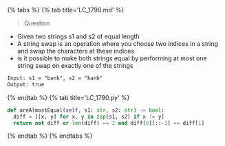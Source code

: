 {% tabs %}
{% tab title='LC_1790.md' %}

> Question

* Given two strings s1 and s2 of equal length
* A string swap is an operation where you choose two indices in a string and swap the characters at these indices
* is it possible to make both strings equal by performing at most one string swap on exactly one of the strings

```txt
Input: s1 = "bank", s2 = "kanb"
Output: true
```

{% endtab %}
{% tab title='LC_1790.py' %}

```py
def areAlmostEqual(self, s1: str, s2: str) -> bool:
  diff = [[x, y] for x, y in zip(s1, s2) if x != y]
  return not diff or len(diff) == 2 and diff[0][::-1] == diff[1]
```

{% endtab %}
{% endtabs %}
